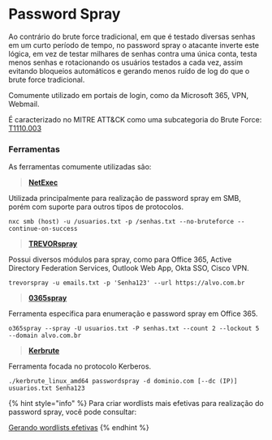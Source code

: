 # Password Spray

Ao contrário do brute force tradicional, em que é testado diversas senhas em um curto período de tempo, no password spray o atacante inverte este lógica, em vez de testar milhares de senhas contra uma única conta, testa menos senhas e rotacionando os usuários testados a cada vez, assim evitando bloqueios automáticos e gerando menos ruído de log do que o brute force tradicional.

Comumente utilizado em portais de login, como da Microsoft 365, VPN, Webmail.

É caracterizado no MITRE ATT\&CK como uma subcategoria do Brute Force: [T1110.003](https://attack.mitre.org/techniques/T1110/003/)



### Ferramentas

As ferramentas comumente utilizadas são:

> [**NetExec**](https://github.com/Pennyw0rth/NetExec)

Utilizada principalmente para realização de password spray em SMB, porém com suporte para outros tipos de protocolos.

```
nxc smb (host) -u /usuarios.txt -p /senhas.txt --no-bruteforce --continue-on-success
```



> [**TREVORspray**](https://github.com/blacklanternsecurity/TREVORspray)

Possui diversos módulos para spray, como para Office 365, Active Directory Federation Services, Outlook Web App, Okta SSO, Cisco VPN.

```
trevorspray -u emails.txt -p 'Senha123' --url https://alvo.com.br
```



> [**0365spray**](https://github.com/0xZDH/o365spray)

Ferramenta específica para enumeração e password spray em Office 365.

```
o365spray --spray -U usuarios.txt -P senhas.txt --count 2 --lockout 5 --domain alvo.com.br
```



> [**Kerbrute**](https://github.com/ropnop/kerbrute)

Ferramenta focada no protocolo Kerberos.

```
./kerbrute_linux_amd64 passwordspray -d dominio.com [--dc (IP)] usuarios.txt Senha123
```



{% hint style="info" %}
Para criar wordlists mais efetivas para realização do password spray, você pode consultar:

[Gerando wordlists efetivas](../gerando-wordlists-efetivas.md)
{% endhint %}
